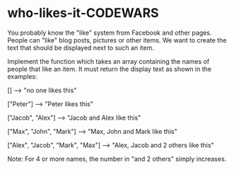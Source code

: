 # who-likes-it-CODEWARS

You probably know the "like" system from Facebook and other pages. People can "like" blog posts, pictures or other items.
We want to create the text that should be displayed next to such an item.

Implement the function which takes an array containing the names of people that like an item.
It must return the display text as shown in the examples:

[]                                -->  "no one likes this"

["Peter"]                         -->  "Peter likes this"

["Jacob", "Alex"]                 -->  "Jacob and Alex like this"

["Max", "John", "Mark"]           -->  "Max, John and Mark like this"

["Alex", "Jacob", "Mark", "Max"]  -->  "Alex, Jacob and 2 others like this"

Note: For 4 or more names, the number in "and 2 others" simply increases.
